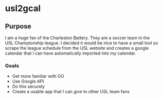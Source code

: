 # usl2gcal

## Purpose
I am a huge fan of the Charleston Battery. They are a soccer
team in the USL Championship league. I decided it would be nice to
have a small tool so scrape the league schedule from the USL website and 
creates a google calendar that I can have automatically imported into
my calendar. 

### Goals
 - Get more familiar with GO
 - Use Google API
 - Do this securely
 - Create a usable app that I can give to other USL team fans
 